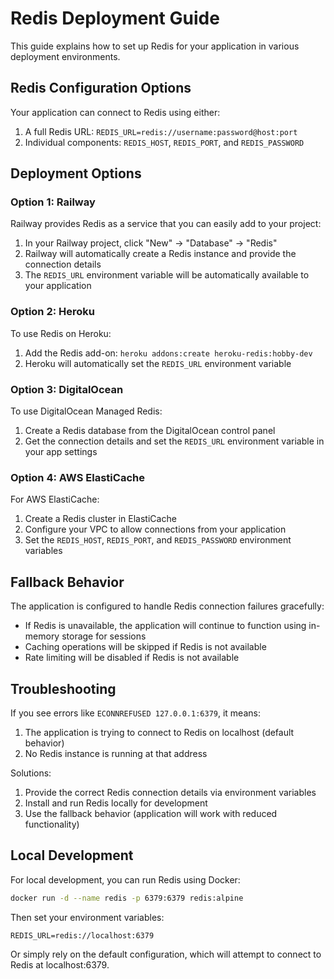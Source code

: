 # Redis Deployment Guide

This guide explains how to set up Redis for your application in various deployment environments.

## Redis Configuration Options

Your application can connect to Redis using either:

1. A full Redis URL: `REDIS_URL=redis://username:password@host:port`
2. Individual components: `REDIS_HOST`, `REDIS_PORT`, and `REDIS_PASSWORD`

## Deployment Options

### Option 1: Railway

Railway provides Redis as a service that you can easily add to your project:

1. In your Railway project, click "New" → "Database" → "Redis"
2. Railway will automatically create a Redis instance and provide the connection details
3. The `REDIS_URL` environment variable will be automatically available to your application

### Option 2: Heroku

To use Redis on Heroku:

1. Add the Redis add-on: `heroku addons:create heroku-redis:hobby-dev`
2. Heroku will automatically set the `REDIS_URL` environment variable

### Option 3: DigitalOcean

To use DigitalOcean Managed Redis:

1. Create a Redis database from the DigitalOcean control panel
2. Get the connection details and set the `REDIS_URL` environment variable in your app settings

### Option 4: AWS ElastiCache

For AWS ElastiCache:

1. Create a Redis cluster in ElastiCache
2. Configure your VPC to allow connections from your application
3. Set the `REDIS_HOST`, `REDIS_PORT`, and `REDIS_PASSWORD` environment variables

## Fallback Behavior

The application is configured to handle Redis connection failures gracefully:

- If Redis is unavailable, the application will continue to function using in-memory storage for sessions
- Caching operations will be skipped if Redis is not available
- Rate limiting will be disabled if Redis is not available

## Troubleshooting

If you see errors like `ECONNREFUSED 127.0.0.1:6379`, it means:

1. The application is trying to connect to Redis on localhost (default behavior)
2. No Redis instance is running at that address

Solutions:

1. Provide the correct Redis connection details via environment variables
2. Install and run Redis locally for development
3. Use the fallback behavior (application will work with reduced functionality)

## Local Development

For local development, you can run Redis using Docker:

```bash
docker run -d --name redis -p 6379:6379 redis:alpine
```

Then set your environment variables:

```
REDIS_URL=redis://localhost:6379
```

Or simply rely on the default configuration, which will attempt to connect to Redis at localhost:6379. 